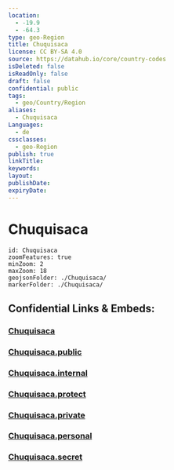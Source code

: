 ```yaml
---
location:
  - -19.9
  - -64.3
type: geo-Region
title: Chuquisaca
license: CC BY-SA 4.0
source: https://datahub.io/core/country-codes
isDeleted: false
isReadOnly: false
draft: false
confidential: public
tags:
  - geo/Country/Region
aliases:
  - Chuquisaca
Languages:
  - de
cssclasses:
  - geo-Region
publish: true
linkTitle:
keywords:
layout:
publishDate:
expiryDate:
---
```


# Chuquisaca

```leaflet
id: Chuquisaca
zoomFeatures: true 
minZoom: 2 
maxZoom: 18
geojsonFolder: ./Chuquisaca/
markerFolder: ./Chuquisaca/
```


## Confidential Links & Embeds: 

### [Chuquisaca](/_Standards/Earth/Continent/America~South/Bolivia/departments~Bolivia/Chuquisaca.md) 

### [Chuquisaca.public](/_public/Earth/Continent/America~South/Bolivia/departments~Bolivia/Chuquisaca.public.md) 

### [Chuquisaca.internal](/_internal/Earth/Continent/America~South/Bolivia/departments~Bolivia/Chuquisaca.internal.md) 

### [Chuquisaca.protect](/_protect/Earth/Continent/America~South/Bolivia/departments~Bolivia/Chuquisaca.protect.md) 

### [Chuquisaca.private](/_private/Earth/Continent/America~South/Bolivia/departments~Bolivia/Chuquisaca.private.md) 

### [Chuquisaca.personal](/_personal/Earth/Continent/America~South/Bolivia/departments~Bolivia/Chuquisaca.personal.md) 

### [Chuquisaca.secret](/_secret/Earth/Continent/America~South/Bolivia/departments~Bolivia/Chuquisaca.secret.md)


